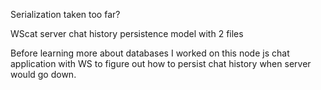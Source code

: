 Serialization taken too far?

WScat server chat history persistence model with 2 files

Before learning more about databases I worked on this node js chat application with WS to figure out how to persist chat history when server would go down.
